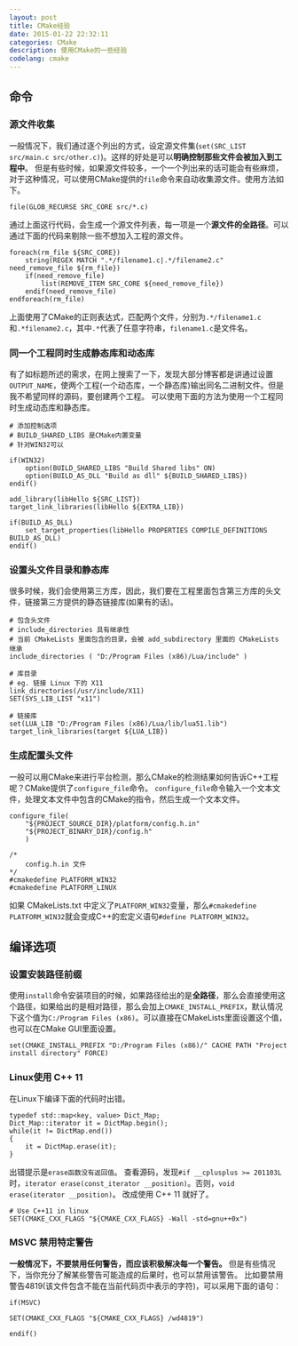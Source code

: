 ```yaml
---
layout: post
title: CMake经验
date: 2015-01-22 22:32:11
categories: CMake
description: 使用CMake的一些经验
codelang: cmake
---
```



## 命令

### 源文件收集
一般情况下，我们通过逐个列出的方式，设定源文件集(`set(SRC_LIST src/main.c src/other.c)`)。这样的好处是可以**明确控制那些文件会被加入到工程中**。
但是有些时候，如果源文件较多，一个一个列出来的话可能会有些麻烦，对于这种情况，可以使用CMake提供的`file`命令来自动收集源文件。使用方法如下。

```
file(GLOB_RECURSE SRC_CORE src/*.c)
```
通过上面这行代码，会生成一个源文件列表，每一项是一个**源文件的全路径**。可以通过下面的代码来剔除一些不想加入工程的源文件。

```
foreach(rm_file ${SRC_CORE})
	string(REGEX MATCH ".*/filename1.c|.*/filename2.c" need_remove_file ${rm_file})
	if(need_remove_file)
		list(REMOVE_ITEM SRC_CORE ${need_remove_file})
	endif(need_remove_file)
endforeach(rm_file)
```
上面使用了CMake的正则表达式，匹配两个文件，分别为`.*/filename1.c`和`.*filename2.c`，其中`.*`代表了任意字符串，`filename1.c`是文件名。


### 同一个工程同时生成静态库和动态库
有了如标题所述的需求，在网上搜索了一下，发现大部分博客都是讲通过设置`OUTPUT_NAME`，使两个工程(一个动态库，一个静态库)输出同名二进制文件。但是我不希望同样的源码，要创建两个工程。
可以使用下面的方法为使用一个工程同时生成动态库和静态库。

```
# 添加控制选项
# BUILD_SHARED_LIBS 是CMake内置变量
# 针对WIN32可以

if(WIN32)
	option(BUILD_SHARED_LIBS "Build Shared libs" ON)
	option(BUILD_AS_DLL "Build as dll" ${BUILD_SHARED_LIBS})
endif()

add_library(libHello ${SRC_LIST})
target_link_libraries(libHello ${EXTRA_LIB})

if(BUILD_AS_DLL)
	set_target_properties(libHello PROPERTIES COMPILE_DEFINITIONS BUILD_AS_DLL)
endif()
```


### 设置头文件目录和静态库
很多时候，我们会使用第三方库，因此，我们要在工程里面包含第三方库的头文件，链接第三方提供的静态链接库(如果有的话)。

```
# 包含头文件
# include_directories 具有继承性
# 当前 CMakeLists 里面包含的目录，会被 add_subdirectory 里面的 CMakeLists 继承
include_directories ( "D:/Program Files (x86)/Lua/include" )

# 库目录
# eg. 链接 Linux 下的 X11
link_directories(/usr/include/X11)
SET(SYS_LIB_LIST "x11")

# 链接库
set(LUA_LIB "D:/Program Files (x86)/Lua/lib/lua51.lib")
target_link_libraries(target ${LUA_LIB})
```

### 生成配置头文件
一般可以用CMake来进行平台检测，那么CMake的检测结果如何告诉C++工程呢？CMake提供了`configure_file`命令。
`configure_file`命令输入一个文本文件，处理文本文件中包含的CMake的指令，然后生成一个文本文件。

```
configure_file(
	"${PROJECT_SOURCE_DIR}/platform/config.h.in"
	"${PROJECT_BINARY_DIR}/config.h"
	)
```

```
/*
	config.h.in 文件
*/
#cmakedefine PLATFORM_WIN32
#cmakedefine PLATFORM_LINUX
```
如果 CMakeLists.txt 中定义了`PLATFORM_WIN32`变量，那么`#cmakedefine PLATFORM_WIN32`就会变成C++的宏定义语句`#define PLATFORM_WIN32`。

## 编译选项

### 设置安装路径前缀
使用`install`命令安装项目的时候，如果路径给出的是**全路径**，那么会直接使用这个路径，如果给出的是相对路径，那么会加上`CMAKE_INSTALL_PREFIX`，默认情况下这个值为`C:/Program Files (x86)`。可以直接在CMakeLists里面设置这个值，也可以在CMake GUI里面设置。

```
set(CMAKE_INSTALL_PREFIX "D:/Program Files (x86)/" CACHE PATH "Project install directory" FORCE)
```

### Linux使用 C++ 11
在Linux下编译下面的代码时出错。

```
typedef std::map<key, value> Dict_Map;
Dict_Map::iterator it = DictMap.begin();
while(it != DictMap.end())
{
	it = DictMap.erase(it);
}
```
出错提示是`erase函数没有返回值`。
查看源码，发现`#if __cplusplus >= 201103L`时，`iterator erase(const_iterator __position)`。否则，`void erase(iterator __position)`。
改成使用 C++ 11 就好了。

```
# Use C++11 in linux
SET(CMAKE_CXX_FLAGS "${CMAKE_CXX_FLAGS} -Wall -std=gnu++0x")
```

### MSVC 禁用特定警告
**一般情况下，不要禁用任何警告，而应该积极解决每一个警告。**
但是有些情况下，当你充分了解某些警告可能造成的后果时，也可以禁用该警告。
比如要禁用警告4819(该文件包含不能在当前代码页中表示的字符)，可以采用下面的语句：

```
if(MSVC)

SET(CMAKE_CXX_FLAGS "${CMAKE_CXX_FLAGS} /wd4819")

endif()
```
